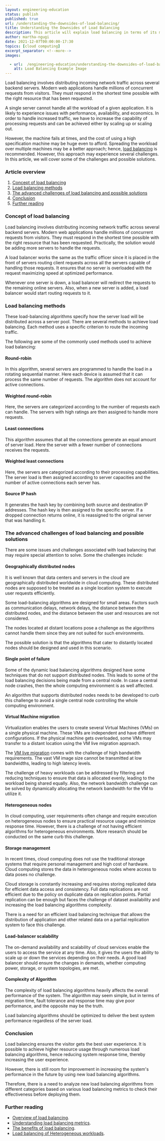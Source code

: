 ```yaml
---
layout: engineering-education
status: publish
published: true
url: /understanding-the-downsides-of-load-balancing/
title: Understanding the Downsides of Load Balancing
description: This article will explain load balancing in terms of its methods, challenges, and possible solutions to the challenges.
author: martha-ngugi
date: 2021-12-07T00:00:00-17:30
topics: [cloud computing]
excerpt_separator: <!--more-->
images:

  - url:  /engineering-education/understanding-the-downsides-of-load-balancing/hero.jpg
    alt: Load Balancing Example Image
---
```

Load balancing involves distributing incoming network traffic across several backend servers. Modern web applications handle millions of concurrent requests from visitors. They must respond in the shortest time possible with the right resource that has been requested.
<!--more-->

A single server cannot handle all the workload of a given application. It is likely to experience issues with performance, availability, and economics. In order to handle increased traffic, we have to increase the capability of processing requests and can be achieved either by scaling up or scaling out.

However, the machine fails at times, and the cost of using a high specification machine may be huge even to afford. Spreading the workload over multiple machines may be a better approach; hence, [load balancing](https://www.citrix.com/solutions/app-delivery-and-security/load-balancing/what-is-load-balancing.html) is recommended. However, this approach may experience several challenges. In this article, we will cover some of the challenges and possible solutions.

### Article overview

1. [Concept of load balancing](#concept-of-load-balancing)
2. [Load balancing methods](#load-balancing-methods)
3. [The advanced challenges of load balancing and possible solutions](#the-advanced-challenges-of-load-balancing-and-possible-solutions)
4. [Conclusion](#conclusion)
5. [Further reading](#further-reading)

### Concept of load balancing
Load balancing involves distributing incoming network traffic across several backend servers. Modern web applications handle millions of concurrent requests from visitors. They must respond in the shortest time possible with the right resource that has been requested. Practically, the solution would be adding more servers to handle the requests.

A load balancer works the same as the traffic officer since it is placed in the front of servers routing client requests across all the servers capable of handling those requests. It ensures that no server is overloaded with the request maximizing speed at optimized performance.

Whenever one server is down, a load balancer will redirect the requests to the remaining online servers. Also, when a new server is added, a load balancer would start routing requests to it.

### Load balancing methods
These load-balancing algorithms specify how the server load will be distributed across a server pool. There are several methods to achieve load balancing. Each method uses a specific criterion to route the incoming traffic.

The following are some of the commonly used methods used to achieve load balancing:
#### Round-robin
In this algorithm, several servers are programmed to handle the load in a rotating sequential manner. Here each device is assumed that it can process the same number of requests. The algorithm does not account for active connections.

#### Weighted round-robin
Here, the servers are categorized according to the number of requests each can handle. The servers with high ratings are then assigned to handle more requests.

#### Least connections
This algorithm assumes that all the connections generate an equal amount of server load. Here the server with a fewer number of connections receives the requests.

#### Weighted least connections
Here, the servers are categorized according to their processing capabilities. The server load is then assigned according to server capacities and the number of active connections each server has.

#### Source IP hash
It generates the hash key by combining both source and destination IP addresses. The hash key is then assigned to the specific server. If a dropped connection returns online, it is reassigned to the original server that was handling it.

### The advanced challenges of load balancing and possible solutions
There are some issues and challenges associated with load balancing that may require special attention to solve. Some the challenges include:
#### Geographically distributed nodes
It is well known that data centers and servers in the cloud are geographically distributed worldwide in cloud computing. These distributed nodes are supposed to be treated as a single location system to execute user requests efficiently.

Some load-balancing algorithms are designed for small areas. Factors such as communication delays, network delays, the distance between the distributed nodes, and the distance between the user and resources are not considered.

The nodes located at distant locations pose a challenge as the algorithms cannot handle them since they are not suited for such environments.

The possible solution is that the algorithms that cater to distantly located nodes should be designed and used in this scenario.

#### Single point of failure
Some of the dynamic load balancing algorithms designed have some techniques that do not support distributed nodes. This leads to some of the load balancing decisions being made from a central node. In case a central node crashes, then the whole computing environment is as well affected.

An algorithm that supports distributed nodes needs to be developed to curb this challenge to avoid a single central node controlling the whole computing environment.

#### Virtual Machine migration
Virtualization enables the users to create several Virtual Machines (VMs) on a single physical machine. These VMs are independent and have different configurations. If the physical machine gets overloaded, some VMs may transfer to a distant location using the VM live migration approach.

The [VM live migration](https://www.vmware.com/in/products/vsphere/vmotion.html) comes with the challenge of high bandwidth requirements.  The vast VM image size cannot be transmitted at low bandwidths, leading to high latency levels.

The challenge of heavy workloads can be addressed by filtering and reducing techniques to ensure that data is allocated evenly, leading to the workload being shared equally. Also, the network bandwidth challenge can be solved by dynamically allocating the network bandwidth for the VM to utilize it.

#### Heterogeneous nodes
In cloud computing, user requirements often change and require execution on heterogeneous nodes to ensure practical resource usage and minimize response time. However, there is a challenge of not having efficient algorithms for heterogeneous environments. More research should be conducted on the same curb this challenge.

#### Storage management
In recent times, cloud computing does not use the traditional storage systems that require personal management and high cost of hardware. Cloud computing stores the data in heterogeneous nodes where access to data poses no challenge.

Cloud storage is constantly increasing and requires storing replicated data for efficient data access and consistency. Full data replications are not efficient due to the policy on duplicate data on replication points. Partial replication can be enough but faces the challenge of dataset availability and increasing the load balancing algorithms complexity.

There is a need for an efficient load balancing technique that allows the distribution of application and other related data on a partial replication system to face this challenge.

#### Load-balancer scalability
The on-demand availability and scalability of cloud services enable the users to access the service at any time. Also, it gives the users the ability to scale up or down the services depending on their needs. A good load balancer should ensure the changes in demands, whether computing power, storage, or system topologies, are met.

#### Complexity of Algorithm
The complexity of load balancing algorithms heavily affects the overall performance of the system. The algorithm may seem simple, but in terms of migration time, fault tolerance and response time may give poor performance, and the opposite may be the truth.

Load balancing algorithms should be optimized to deliver the best system performance regardless of the server load.

### Conclusion
Load balancing ensures the visitor gets the best user experience. It is possible to achieve higher resource usage through numerous load balancing algorithms, hence reducing system response time, thereby increasing the user experience.

However, there is still room for improvement in increasing the system's performance in the future by using new load balancing algorithms.

Therefore, there is a need to analyze new load balancing algorithms from different categories based on various load balancing metrics to check their effectiveness before deploying them.

### Further reading
- [Overview of load balancing](https://avinetworks.com/what-is-load-balancing).
- [Understanding load balancing metrics](https://blog.appoptics.com/an-in-depth-guide-to-load-balancer-monitoring).
- [The benefits of load balancing](https://www.webwerks.in/blogs/what-cloud-load-balancing-and-what-are-its-benefits).
- [Load balancing of Heterogeneous workloads](https://www.researchgate.net/publication/273568664_Load_Balancing_of_Heterogeneous_Workloads_in_Memcached_Clusters).
